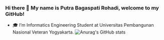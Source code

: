### Hi there 👋 My name is Putra Bagaspati Rohadi, welcome to my GitHub!

- :mortar_board: I’m Informatics Engineering Student at Universitas Pembangunan Nasional Veteran Yogyakarta.
![Anurag's GitHub stats](https://github-readme-stats.vercel.app/api?username=anuraghazra&show_icons=true&theme=tokyonight)
